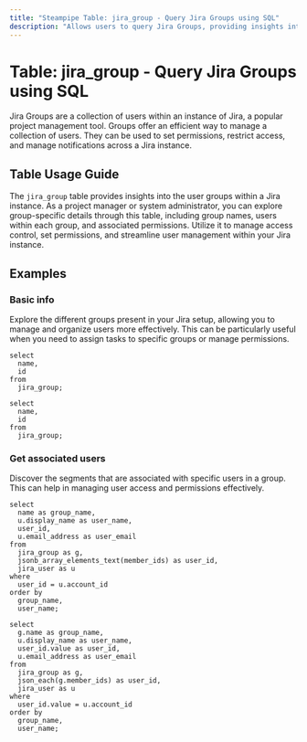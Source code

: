 ```yaml
---
title: "Steampipe Table: jira_group - Query Jira Groups using SQL"
description: "Allows users to query Jira Groups, providing insights into the various user groups within a Jira instance."
---
```


# Table: jira_group - Query Jira Groups using SQL

Jira Groups are a collection of users within an instance of Jira, a popular project management tool. Groups offer an efficient way to manage a collection of users. They can be used to set permissions, restrict access, and manage notifications across a Jira instance.

## Table Usage Guide

The `jira_group` table provides insights into the user groups within a Jira instance. As a project manager or system administrator, you can explore group-specific details through this table, including group names, users within each group, and associated permissions. Utilize it to manage access control, set permissions, and streamline user management within your Jira instance.

## Examples

### Basic info
Explore the different groups present in your Jira setup, allowing you to manage and organize users more effectively. This can be particularly useful when you need to assign tasks to specific groups or manage permissions.

```sql+postgres
select
  name,
  id
from
  jira_group;
```

```sql+sqlite
select
  name,
  id
from
  jira_group;
```

### Get associated users
Discover the segments that are associated with specific users in a group. This can help in managing user access and permissions effectively.

```sql+postgres
select
  name as group_name,
  u.display_name as user_name,
  user_id,
  u.email_address as user_email
from
  jira_group as g,
  jsonb_array_elements_text(member_ids) as user_id,
  jira_user as u
where
  user_id = u.account_id
order by
  group_name,
  user_name;
```

```sql+sqlite
select
  g.name as group_name,
  u.display_name as user_name,
  user_id.value as user_id,
  u.email_address as user_email
from
  jira_group as g,
  json_each(g.member_ids) as user_id,
  jira_user as u
where
  user_id.value = u.account_id
order by
  group_name,
  user_name;
```
